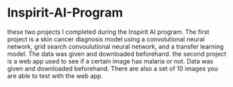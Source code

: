 # Inspirit-AI-Program

these two projects I completed during the Inspirit AI program. The first project is a skin cancer diagnosis model using a convolutional neural network, grid search convoulutional neural network, and a transfer learning model. The data was given and downloaded beforehand. the second project is a web app used to see if a certain image has malaria or not. Data was given and downloaded beforehand. There are also a set of 10 images you are able to test with the web app.
